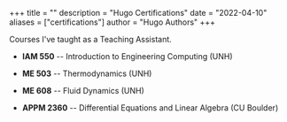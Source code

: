 +++
title = ""
description = "Hugo Certifications"
date = "2022-04-10"
aliases = ["certifications"]
author = "Hugo Authors"
+++

Courses I've taught as a Teaching Assistant. 

- **IAM 550**  -- Introduction to Engineering Computing  (UNH)
  
- **ME 503**   -- Thermodynamics (UNH)
  
- **ME 608**   -- Fluid Dynamics (UNH) 
  
- **APPM 2360** -- Differential Equations and Linear Algebra (CU Boulder) 
